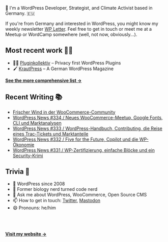 👋 I'm a WordPress Developer, Strategist, and Climate Activist based in Germany. 🇪🇺

If you're from Germany and interested in WordPress, you might know my weekly newsletter [WP Letter](https://wpletter.de/). Feel free to get in touch or meet me at a Meetup or WordCamp somewhere (well, not now, obviously...).


## Most recent work 👷‍♂️

- 👨‍💻 [Pluginkollektiv](https://github.com/pluginkollektiv) – Privacy first WordPress Plugins
- 🖌️ [KrautPress](https://krautpress.de) – A German WordPress Magazine

**[See the more comprehensive list &rarr;](https://simonkraft.com/what-i-do)**


## Recent Writing 📚

<!-- BLOG-POST-LIST:START -->
- [Frischer Wind in der WooCommerce-Community](https://simon.blog/2022/frischer-wind/)
- [WordPress News #334 / Neues WooCommerce-Meetup, Google Fonts, CLI und Marktanalysen](https://feed.wpletter.de/link/14399/15586179/334)
- [WordPress News #333 / WordPress-Handbuch, Contributing, die Reise eines Trac-Tickets und Marktanteile](https://feed.wpletter.de/link/14399/15452308/333)
- [WordPress News #332 / Five for the Future, Copilot und die WP-Ökonomie](https://feed.wpletter.de/link/14399/15436876/332)
- [WordPress News #331 / WP-Zertifizierung, einfache Blöcke und ein Security-Krimi](https://feed.wpletter.de/link/14399/15429322/331)
<!-- BLOG-POST-LIST:END -->


## Trivia 🤪

- 👴 WordPress since 2008
- 🌱 Former biology nerd turned code nerd
- 💬 Ask me about WordPress, WooCommerce, Open Source CMS
- 📫 How to get in touch: [Twitter](https://twitter.com/krafit), [Mastodon](https://dewp.space/@simon)
- 😄 Pronouns: he/him

<br/><br/><br/>
**[Visit my website &rarr;](https://simonkraft.com)**